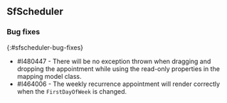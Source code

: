 ## SfScheduler

### Bug fixes
{:#sfscheduler-bug-fixes}

* \#I480447 - There will be no exception thrown when dragging and dropping the appointment while using the read-only properties in the mapping model class.
* \#I464006 - The weekly recurrence appointment will render correctly when the `FirstDayOfWeek` is changed.
